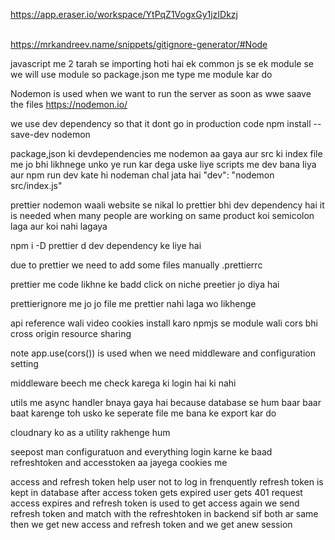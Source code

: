 https://app.eraser.io/workspace/YtPqZ1VogxGy1jzIDkzj

\
https://mrkandreev.name/snippets/gitignore-generator/#Node

javascript me 2 tarah se importing hoti hai ek common js se ek module se we will use module so package.json me type me module kar do

Nodemon is used when we want to run the server as soon as wwe saave the files
https://nodemon.io/

we use dev dependency so that it dont go in production code
npm install --save-dev nodemon

package,json ki devdependencies me nodemon aa gaya
aur src ki index file me jo bhi likhnege unko ye run kar dega
uske liye scripts me dev bana liya aur npm run dev kate hi nodeman chal jata hai
"dev": "nodemon src/index.js"

prettier nodemon waali website se nikal lo prettier bhi dev dependency hai it is needed when many people are working on same product koi semicolon laga aur koi nahi lagaya

npm i -D prettier d dev dependency ke liye hai

due to prettier we need to add some files manually
.prettierrc

prettier me code likhne ke badd click on niche preetier jo diya hai

prettierignore me jo jo file me prettier nahi laga wo likhenge

api reference wali video
cookies install karo npmjs se module wali cors bhi cross origin resource sharing

note app.use(cors()) is used when we need middleware and configuration setting

middleware beech me check karega ki login hai ki nahi

utils me async handler bnaya gaya hai because database se hum baar baar baat karenge toh usko ke seperate file me bana ke export kar do

cloudnary ko as a utility rakhenge hum



seepost man configuratuon and everything
login karne ke baad refreshtoken and accesstoken aa jayega cookies me 

access and refresh token help user not to log in frenquently refresh token is kept in database  after access token gets expired  user gets 401 request access expires and refresh token is used to get access again we send refresh token and match with the
refreshtoken in backend sif both ar same then we get new access and refresh token and we get anew session